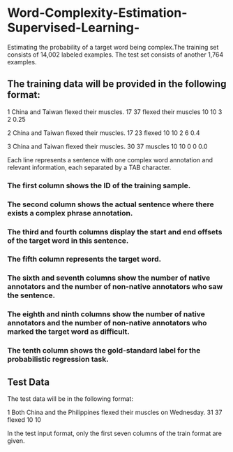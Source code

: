 # Word-Complexity-Estimation-Supervised-Learning-
Estimating the probability of a target word being complex.The training set consists of 14,002 labeled examples. The test set consists of another 1,764 examples.

## The training data will be provided in the following format:

1  China and Taiwan flexed their muscles.   17  37  flexed their muscles    10  10  3   2   0.25

2  China and Taiwan flexed their muscles.   17  23  flexed  10  10  2   6   0.4

3  China and Taiwan flexed their muscles.   30  37  muscles 10  10  0   0   0.0

Each line represents a sentence with one complex word annotation and relevant information, each separated by a TAB character.

### The first column shows the ID of the training sample.
### The second column shows the actual sentence where there exists a complex phrase annotation.
### The third and fourth columns display the start and end offsets of the target word in this sentence.
### The fifth column represents the target word.
### The sixth and seventh columns show the number of native annotators and the number of non-native annotators who saw the sentence.
### The eighth and ninth columns show the number of native annotators and the number of non-native annotators who marked the target word as difficult.
### The tenth column shows the gold-standard label for the probabilistic regression task.

## Test Data
The test data will be in the following format:

1  Both China and the Philippines flexed their muscles on Wednesday.   31  37  flexed  10  10

In the test input format, only the first seven columns of the train format are given.
